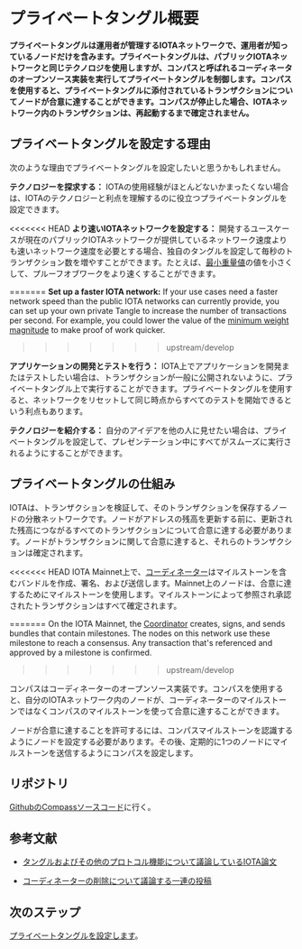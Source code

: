 # プライベートタングル概要
<!-- # Private Tangle overview -->

**プライベートタングルは運用者が管理するIOTAネットワークで、運用者が知っているノードだけを含みます。プライベートタングルは、パブリックIOTAネットワークと同じテクノロジを使用しますが、コンパスと呼ばれるコーディネータのオープンソース実装を実行してプライベートタングルを制御します。コンパスを使用すると、プライベートタングルに添付されているトランザクションについてノードが合意に達することができます。コンパスが停止した場合、IOTAネットワーク内のトランザクションは、再起動するまで確定されません。**
<!-- **A private Tangle is an IOTA network that you control and that contains only nodes that you know. A private Tangle uses the same technology as the public IOTA networks, except you control it by running an open-source implementation of the Coordinator called Compass. You can use Compass to allow nodes to reach a consensus on transactions attached to your private Tangle. If Compass stops, no transactions in your IOTA network will be confirmed until it starts again.** -->

## プライベートタングルを設定する理由
<!-- ## Reasons to set up a private Tangle -->

次のような理由でプライベートタングルを設定したいと思うかもしれません。
<!-- You may want to set up a private Tangle for the following reasons: -->

**テクノロジーを探求する：** IOTAの使用経験がほとんどないかまったくない場合は、IOTAのテクノロジーと利点を理解するのに役立つプライベートタングルを設定できます。
<!-- **Explore the technology:** If you have little or no experience with IOTA, you can set up your own private Tangle to help you understand the technology and how you can benefit from it. -->

<<<<<<< HEAD
**より速いIOTAネットワークを設定する：** 開発するユースケースが現在のパブリックIOTAネットワークが提供しているネットワーク速度よりも速いネットワーク速度を必要とする場合、独自のタングルを設定して毎秒のトランザクション数を増やすことができます。たとえば、[最小重量値](root://iota-basics/0.1/concepts/minimum-weight-magnitude.md)の値を小さくして、プルーフオブワークをより速くすることができます。
<!-- **Set up a faster IOTA network:** If your use cases need a faster network speed than the public IOTA networks can currently provide, you can set up your own private Tangle to increase the number of transactions per second. For example, you could lower the value of the [minimum weight magnitude](root://iota-basics/0.1/concepts/minimum-weight-magnitude.md) to make proof of work quicker. -->
=======
**Set up a faster IOTA network:** If your use cases need a faster network speed than the public IOTA networks can currently provide, you can set up your own private Tangle to increase the number of transactions per second. For example, you could lower the value of the [minimum weight magnitude](root://dev-essentials/0.1/concepts/minimum-weight-magnitude.md) to make proof of work quicker.
>>>>>>> upstream/develop

**アプリケーションの開発とテストを行う：** IOTA上でアプリケーションを開発またはテストしたい場合は、トランザクションが一般に公開されないように、プライベートタングル上で実行することができます。プライベートタングルを使用すると、ネットワークをリセットして同じ時点からすべてのテストを開始できるという利点もあります。
<!-- **Develop and test an application:** If you want to develop or test an application on IOTA, you may want to do so on a private Tangle so that your transactions aren't visible to the public. Having a private Tangle also has the added benefit of being able to reset the network to start all tests from the same point. -->

**テクノロジーを紹介する：** 自分のアイデアを他の人に見せたい場合は、プライベートタングルを設定して、プレゼンテーション中にすべてがスムーズに実行されるようにすることができます。
<!-- **Showcase the technology:** If you want to show your ideas to others, you may want to set up a private Tangle so you can make sure that everything runs smoothly during your presentation. -->

## プライベートタングルの仕組み
<!-- ## How a private Tangle works -->

IOTAは、トランザクションを検証して、そのトランザクションを保存するノードの分散ネットワークです。ノードがアドレスの残高を更新する前に、更新された残高につながるすべてのトランザクションについて合意に達する必要があります。ノードがトランザクションに関して合意に達すると、それらのトランザクションは確定されます。
<!-- IOTA is a distributed network of nodes that validate transactions and store them. Before nodes can update the balance of an address, they must reach a consensus on any transactions that lead to the updated balance. When nodes reach a consensus, on transactions, those transactions are confirmed. -->

<<<<<<< HEAD
IOTA Mainnet上で、[コーディネーター](root://iota-basics/0.1/concepts/the-tangle.md#the-coordinator)はマイルストーンを含むバンドルを作成、署名、および送信します。Mainnet上のノードは、合意に達するためにマイルストーンを使用します。マイルストーンによって参照され承認されたトランザクションはすべて確定されます。
<!-- On the IOTA Mainnet, the [Coordinator](root://iota-basics/0.1/concepts/the-tangle.md#the-coordinator) creates, signs, and sends bundles that contain milestones. The nodes on this network use these milestone to reach a consensus. Any transaction that's referenced and approved by a milestone is confirmed. -->
=======
On the IOTA Mainnet, the [Coordinator](root://dev-essentials/0.1/concepts/the-tangle.md#the-coordinator) creates, signs, and sends bundles that contain milestones. The nodes on this network use these milestone to reach a consensus. Any transaction that's referenced and approved by a milestone is confirmed.
>>>>>>> upstream/develop

コンパスはコーディネーターのオープンソース実装です。コンパスを使用すると、自分のIOTAネットワーク内のノードが、コーディネーターのマイルストーンではなくコンパスのマイルストーンを使って合意に達することができます。
<!-- Compass is an open-source implementation of the Coordinator. You can use Compass to allow the nodes in your own IOTA network to reach a consensus on Compass' milestones instead of the Coordinator's ones. -->

ノードが合意に達することを許可するには、コンパスマイルストーンを認識するようにノードを設定する必要があります。その後、定期的に1つのノードにマイルストーンを送信するようにコンパスを設定します。
<!-- To allow your nodes to reach a consensus, you must configure your nodes to recognize Compass milestones. Then, you can configure Compass to send milestones to one of your nodes at regular intervals. -->

## リポジトリ
<!-- ## Repository -->

[GithubのCompassソースコード](https://github.com/iotaledger/compass)に行く。
<!-- Go to the Compass source code on [Github](https://github.com/iotaledger/compass) -->

## 参考文献
<!-- ## Further reading -->

- [タングルおよびその他のプロトコル機能について議論しているIOTA論文](https://www.iota.org/research/academic-papers)
<!-- - [IOTA papers discussing the Tangle and other protocol features](https://www.iota.org/research/academic-papers) -->
- [コーディネーターの削除について議論する一連の投稿](https://blog.iota.org/coordinator-part-1-the-path-to-coordicide-ee4148a8db08)
<!-- - [A series of posts discussing the removal of the Coordinator](https://blog.iota.org/coordinator-part-1-the-path-to-coordicide-ee4148a8db08) -->

## 次のステップ
<!-- ## Next steps -->

[プライベートタングルを設定します](../how-to-guides/set-up-a-private-tangle.md)。
<!-- [Set up a private Tangle](../how-to-guides/set-up-a-private-tangle.md). -->

